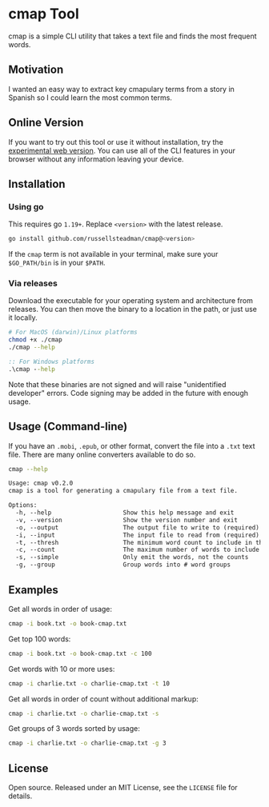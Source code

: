 # cmap Tool

cmap is a simple CLI utility that takes a text file and finds the most frequent words.

## Motivation

I wanted an easy way to extract key cmapulary terms from a story in Spanish so I could learn the most common terms.

## Online Version

If you want to try out this tool or use it without installation, try the [experimental web version](https://cmap.docs.russellsteadman.com/experiments/web/). You can use all of the CLI features in your browser without any information leaving your device.

## Installation

### Using go

This requires go `1.19+`. Replace `<version>` with the latest release.

```sh
go install github.com/russellsteadman/cmap@<version>
```

If the `cmap` term is not available in your terminal, make sure your `$GO_PATH/bin` is in your `$PATH`.

### Via releases

Download the executable for your operating system and architecture from releases. You can then move the binary to a location in the path, or just use it locally.

```sh
# For MacOS (darwin)/Linux platforms
chmod +x ./cmap
./cmap --help
```

```bat
:: For Windows platforms
.\cmap --help
```

Note that these binaries are not signed and will raise "unidentified developer" errors. Code signing may be added in the future with enough usage.

## Usage (Command-line)

If you have an `.mobi`, `.epub`, or other format, convert the file into a `.txt` text file. There are many online converters available to do so.

```sh
cmap --help
```

```txt
Usage: cmap v0.2.0
cmap is a tool for generating a cmapulary file from a text file.

Options:
  -h, --help                    Show this help message and exit
  -v, --version                 Show the version number and exit
  -o, --output                  The output file to write to (required)
  -i, --input                   The input file to read from (required)
  -t, --thresh                  The minimum word count to include in the output
  -c, --count                   The maximum number of words to include in the output
  -s, --simple                  Only emit the words, not the counts
  -g, --group                   Group words into # word groups
```

## Examples

Get all words in order of usage:

```sh
cmap -i book.txt -o book-cmap.txt
```

Get top 100 words:

```sh
cmap -i book.txt -o book-cmap.txt -c 100
```

Get words with 10 or more uses:

```sh
cmap -i charlie.txt -o charlie-cmap.txt -t 10
```

Get all words in order of count without additional markup:

```sh
cmap -i charlie.txt -o charlie-cmap.txt -s
```

Get groups of 3 words sorted by usage:

```sh
cmap -i charlie.txt -o charlie-cmap.txt -g 3
```

## License

Open source. Released under an MIT License, see the `LICENSE` file for details.
